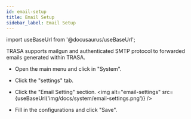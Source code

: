 ```yaml
---
id: email-setup
title: Email Setup
sidebar_label: Email Setup
---
```

import useBaseUrl from '@docusaurus/useBaseUrl';


TRASA supports mailgun and authenticated SMTP protocol to forwarded emails generated within TRASA.

* Open the main menu and click in "System".
* Click the "settings" tab.
* Click the "Email Setting" section.
<img alt="email-settings" src={useBaseUrl('img/docs/system/email-settings.png')} />  

* Fill in the configurations and click "Save".
